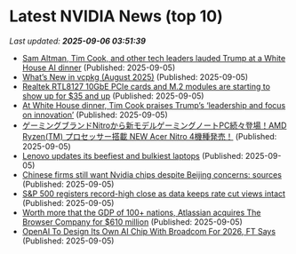 # Latest NVIDIA News (top 10)
_Last updated: **2025-09-06 03:51:39**_

- [Sam Altman, Tim Cook, and other tech leaders lauded Trump at a White House AI dinner](https://www.businessinsider.com/whos-who-tech-leaders-attended-dinner-white-house-altman-pichai-2025-9) (Published: 2025-09-05)
- [What’s New in vcpkg (August 2025)](https://devblogs.microsoft.com/cppblog/whats-new-in-vcpkg-august-2025/) (Published: 2025-09-05)
- [Realtek RTL8127 10GbE PCIe cards and M.2 modules are starting to show up for $35 and up](https://www.cnx-software.com/2025/09/05/buy-realtek-rtl8127-10gbe-pcie-cards-and-m2-modules/) (Published: 2025-09-05)
- [At White House dinner, Tim Cook praises Trump’s ‘leadership and focus on innovation’](https://9to5mac.com/2025/09/04/at-white-house-dinner-tim-cook-praises-trumps-leadership-and-focus-on-innovation/) (Published: 2025-09-05)
- [ゲーミングブランドNitroから新モデルゲーミングノートPC続々登場！AMD Ryzen(TM) プロセッサー搭載 NEW Acer Nitro 4機種発売！](https://prtimes.jp/main/html/rd/p/000001029.000000640.html) (Published: 2025-09-05)
- [Lenovo updates its beefiest and bulkiest laptops](https://www.theverge.com/news/771674/lenovo-thinkpad-p16-gen-3-ifa) (Published: 2025-09-05)
- [Chinese firms still want Nvidia chips despite Beijing concerns: sources](https://biztoc.com/x/4b24286012f45461) (Published: 2025-09-05)
- [S&P 500 registers record-high close as data keeps rate cut views intact](https://economictimes.indiatimes.com/markets/stocks/news/sp-500-registers-record-high-close-as-data-keeps-rate-cut-views-intact/articleshow/123709478.cms) (Published: 2025-09-05)
- [Worth more that the GDP of 100+ nations, Atlassian acquires The Browser Company for $610 million](https://economictimes.indiatimes.com/news/international/us/worth-more-that-the-gdp-of-100-nations-atlassian-acquires-the-browser-company-for-610-million/articleshow/123709297.cms) (Published: 2025-09-05)
- [OpenAI To Design Its Own AI Chip With Broadcom For 2026, FT Says](https://www.ndtvprofit.com/technology/openai-to-design-its-own-ai-chip-with-broadcom-for-2026-ft-says) (Published: 2025-09-05)
